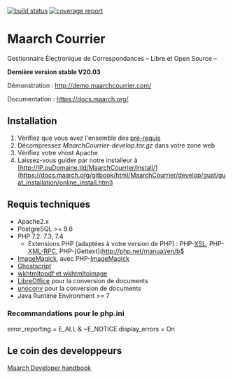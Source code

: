 [![build status](https://labs.maarch.org/maarch/MaarchCourrier/badges/develop/build.svg)](https://labs.maarch.org/maarch/MaarchCourrier/commits/develop)
[![coverage report](https://labs.maarch.org/maarch/MaarchCourrier/badges/develop/coverage.svg)](https://labs.maarch.org/maarch/MaarchCourrier/commits/develop)



# Maarch Courrier
Gestionnaire Électronique de Correspondances – Libre et Open Source –

**Dernière version stable V20.03**

Démonstration : http://demo.maarchcourrier.com/

Documentation : https://docs.maarch.org/


## Installation
1. Vérifiez que vous avez l'ensemble des [pré-requis](https://docs.maarch.org/gitbook/html/MaarchCourrier/develop/guat/guat_prerequisites/home.html)
2. Décompressez *MaarchCourrier-develop.tar.gz* dans votre zone web
3. Vérifiez votre vhost Apache
4. Laissez-vous guider par notre installeur à [http://IP.ouDomaine.tld/MaarchCourrier/install/](https://docs.maarch.org/gitbook/html/MaarchCourrier/develop/guat/guat_installation/online_install.html)


## Requis techniques

* Apache2.x
* PostgreSQL >= 9.6
* PHP 7.2. 7.3, 7.4
   * Extensions PHP (adaptées à votre version de PHP) : PHP-[XSL](http://php.net/manual/en/book.xsl.php), PHP-[XML-RPC](http://php.net/manual/en/book.xmlrpc.php), PHP-[Gettext](http://php.net/manual/en/b$
* [ImageMagick](http://imagemagick.org/), avec PHP-[ImageMagick](http://php.net/manual/en/book.imagick.php)
* [Ghostscript](https://www.ghostscript.com/)
* [wkhtmltopdf et wkhtmltoimage](http://wkhtmltopdf.org/downloads.html)
* [LibreOffice](http://libreoffice.org/) pour la conversion de documents
* [unoconv](https://packages.debian.org/jessie/unoconv) pour la conversion de documents
* Java Runtime Environment >= 7


###  Recommandations pour le php.ini

error_reporting = E_ALL & ~E_NOTICE
display_errors = On

## Le coin des developpeurs
[Maarch Developer handbook](https://labs.maarch.org/maarch/MaarchCourrier/blob/master/CONTRIBUTING.md)

